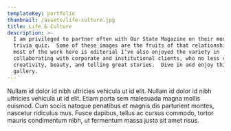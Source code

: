 ```yaml
---
templateKey: portfolio
thumbnail: /assets/life-culture.jpg
title: Life & Culture
description: >-
  I am privileged to partner often with Our State Magazine on their monthly
  trivia quiz.  Some of these images are the fruits of that relationship.  While
  most of the work here is editorial I’ve also enjoyed the variety in
  collaborating with corporate and institutional clients, who no less champion
  creativity, beauty, and telling great stories.  Dive in and enjoy this diverse
  gallery.
---
```

Nullam id dolor id nibh ultricies vehicula ut id elit. Nullam id dolor id nibh ultricies vehicula ut id elit. Etiam porta sem malesuada magna mollis euismod. Cum sociis natoque penatibus et magnis dis parturient montes, nascetur ridiculus mus. Fusce dapibus, tellus ac cursus commodo, tortor mauris condimentum nibh, ut fermentum massa justo sit amet risus.

